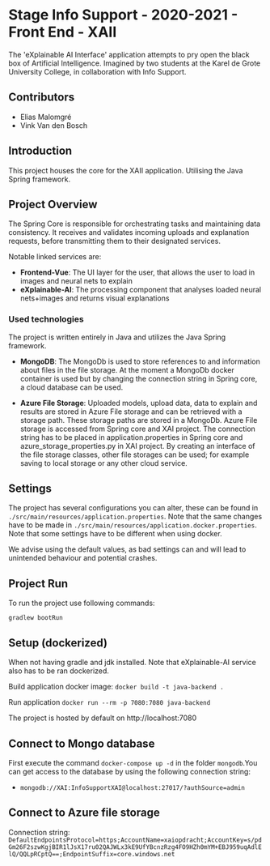 # Stage Info Support - 2020-2021 - Front End - XAII

The 'eXplainable AI Interface' application attempts to pry open the black box of Artificial Intelligence. Imagined by
two students at the Karel de Grote University College, in collaboration with Info Support.

## Contributors

- Elias Malomgré
- Vink Van den Bosch

## Introduction

This project houses the core for the XAII application. Utilising the Java Spring framework.

## Project Overview

The Spring Core is responsible for orchestrating tasks and maintaining data consistency. It receives and validates incoming uploads and explanation requests, before transmitting them to their designated services. 

Notable linked services are:
- **Frontend-Vue**: The UI layer for the user, that allows the user to load in images and neural nets to explain
- **eXplainable-AI**: The processing component that analyses loaded neural nets+images and returns visual explanations

### Used technologies

The project is written entirely in Java and utilizes the Java Spring framework.

- **MongoDB**: The MongoDb is used to store references to and information about files in the file storage. At the moment a MongoDb docker container is used but by changing the connection string in Spring core, a cloud database can be used.
    
- **Azure File Storage**: Uploaded models, upload data, data to explain and results are stored in Azure File storage and can be retrieved with a storage path. These storage paths are stored in a MongoDb. Azure File storage is accessed from Spring core and XAI project. The connection string has to be placed in application.properties in Spring core and azure_storage_properties.py in XAI project. By creating an interface of the file storage classes, other file storages can be used; for example saving to local storage or any other cloud service. 

## Settings

The project has several configurations you can alter, these can be found in `./src/main/resources/application.properties`. Note that the same changes have to be made in `./src/main/resources/application.docker.properties`. Note that some settings have to be different when using docker.

We advise using the default values, as bad settings can and will lead to unintended behaviour and potential crashes.

## Project Run

To run the project use following commands:

```
gradlew bootRun
```

## Setup (dockerized)
When not having gradle and jdk installed. Note that eXplainable-AI service also has to be ran dockerized. 

Build application docker image: ` docker build -t java-backend . `

Run application `docker run --rm -p 7080:7080 java-backend`

The project is hosted by default on http://localhost:7080

## Connect to Mongo database
First execute the command `docker-compose up -d` in the folder `mongodb`.You can get access to the database by using the following connection string:
- `mongodb://XAI:InfoSupportXAI@localhost:27017/?authSource=admin`

## Connect to Azure file storage
Connection string: `DefaultEndpointsProtocol=https;AccountName=xaiopdracht;AccountKey=s/pdGm26F2szwKgjBIR1lJsX17ru02QAJWLx3kE9UfYBcnzRzg4FO9HZh0mYM+EBJ959uqAdlElQ/QQLpRCptQ==;EndpointSuffix=core.windows.net`